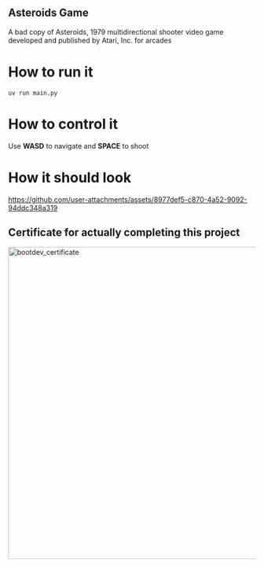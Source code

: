 ## Asteroids Game
A bad copy of Asteroids, 1979 multidirectional shooter video game developed and published by Atari, Inc. for arcades

# How to run it
```
uv run main.py
```

# How to control it
Use **WASD** to navigate and **SPACE** to shoot

# How it should look

https://github.com/user-attachments/assets/8977def5-c870-4a52-9092-94ddc348a319



## Certificate for actually completing this project
<img width="1040" height="635" alt="bootdev_certificate" src="https://github.com/user-attachments/assets/e9a3652f-dd43-4802-8ba5-9370698e82ca" />
